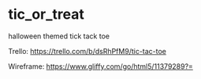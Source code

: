 # tic_or_treat
halloween themed tick tack toe

Trello:
https://trello.com/b/dsRhPfM9/tic-tac-toe


Wireframe:
https://www.gliffy.com/go/html5/11379289?=
